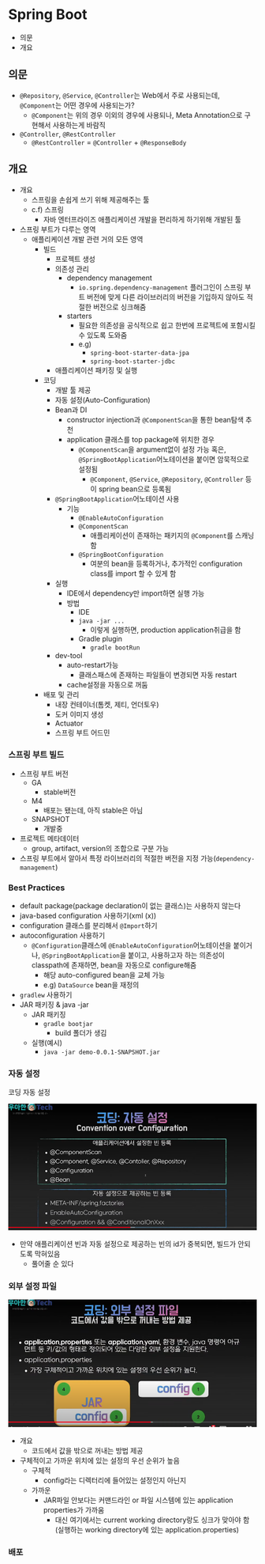 # Spring Boot

- 의문
- 개요

## 의문

- `@Repository`, `@Service`, `@Controller`는 Web에서 주로 사용되는데, `@Component`는 어떤 경우에 사용되는가?
  - `@Component`는 위의 경우 이외의 경우에 사용되나, Meta Annotation으로 구현해서 사용하는게 바람직
- `@Controller`, `@RestController`
  - `@RestController` = `@Controller` + `@ResponseBody`

## 개요

- 개요
  - 스프링을 손쉽게 쓰기 위해 제공해주는 툴
  - c.f) 스프링
    - 자바 엔터프라이즈 애플리케이션 개발을 편리하게 하기위해 개발된 툴
- 스프링 부트가 다루는 영역
  - 애플리케이션 개발 관련 거의 모든 영역
    - 빌드
      - 프로젝트 생성
      - 의존성 관리
        - dependency management
          - `io.spring.dependency-management` 플러그인이 스프링 부트 버전에 맞게 다른 라이브러리의 버전을 기입하지 않아도 적절한 버전으로 싱크해줌
        - starters
          - 필요한 의존성을 공식적으로 쉽고 한번에 프로젝트에 포함시킬 수 있도록 도와줌
          - e.g)
            - `spring-boot-starter-data-jpa`
            - `spring-boot-starter-jdbc`
      - 애플리케이션 패키징 및 실행
    - 코딩
      - 개발 툴 제공
      - 자동 설정(Auto-Configuration)
      - Bean과 DI
        - constructor injection과 `@ComponentScan`을 통한 bean탐색 추천
        - application 클래스를 top package에 위치한 경우
          - `@ComponentScan`을 argument없이 설정 가능 혹은, `@SpringBootApplication`어노테이션을 붙이면 암묵적으로 설정됨
            - `@Component`, `@Service`, `@Repository`, `@Controller` 등이 spring bean으로 등록됨
      - `@SpringBootApplication`어노테이션 사용
        - 기능
          - `@EnableAutoConfiguration`
          - `@ComponentScan`
            - 애플리케이션이 존재하는 패키지의 `@Component`를 스캐닝함
          - `@SpringBootConfiguration`
            - 여분의 bean을 등록하거나, 추가적인 configuration class를 import 할 수 있게 함
      - 실행
        - IDE에서 dependency만 import하면 실행 가능
        - 방법
          - IDE
          - `java -jar ...`
            - 이렇게 실행하면, production application취급을 함
          - Gradle plugin
            - `gradle bootRun`
      - dev-tool
        - auto-restart가능
          - 클래스패스에 존재하는 파일들이 변경되면 자동 restart
        - cache설정을 자동으로 꺼둠
    - 배포 및 관리
      - 내장 컨테이너(톰켓, 제티, 언더토우)
      - 도커 이미지 생성
      - Actuator
      - 스프링 부트 어드민

### 스프링 부트 빌드

- 스프링 부트 버전
  - GA
    - stable버전
  - M4
    - 배포는 됐는데, 아직 stable은 아님
  - SNAPSHOT
    - 개발중
- 프로젝트 메타데이터
  - group, artifact, version의 조합으로 구분 가능
- 스프링 부트에서 알아서 특정 라이브러리의 적절한 버전을 지정 가능(`dependency-management`)

### Best Practices

- default package(package declaration이 없는 클래스)는 사용하지 않는다
- java-based configuration 사용하기(xml (x))
- configuration 클래스를 분리해서 `@Import`하기
- autoconfiguration 사용하기
  - `@Configuration`클래스에 `@EnableAutoConfiguration`어노테이션을 붙이거나, `@SpringBootApplication`을 붙이고, 사용하고자 하는 의존성이 classpath에 존재하면, bean을 자동으로 configure해줌
    - 해당 auto-configured bean을 교체 가능
    - e.g) `DataSource` bean을 재정의
- `gradlew` 사용하기
- JAR 패키징 & java -jar
  - JAR 패키징
    - `gradle bootjar`
      - build 폴더가 생김
  - 실행(예시)
    - `java -jar demo-0.0.1-SNAPSHOT.jar`

### 자동 설정

코딩 자동 설정

![](./images/spring_boot/auto_configuration1.png)

- 만약 애플리케이션 빈과 자동 설정으로 제공하는 빈의 id가 중복되면, 빌드가 안되도록 막혀있음
  - 풀어줄 순 있다

### 외부 설정 파일

![](./images/spring_boot/properties1.png)

- 개요
  - 코드에서 값을 밖으로 꺼내는 방법 제공
- 구체적이고 가까운 위치에 있는 설정의 우선 순위가 높음
  - 구체적
    - config라는 디렉터리에 들어있는 설정인지 아닌지
  - 가까운
    - JAR파일 안보다는 커맨드라인 or 파일 시스템에 있는 application properties가 가까움
      - 대신 여기에서는 current working directory랑도 싱크가 맞아야 함(실행하는 working directory에 있는 application.properties)

### 배포
